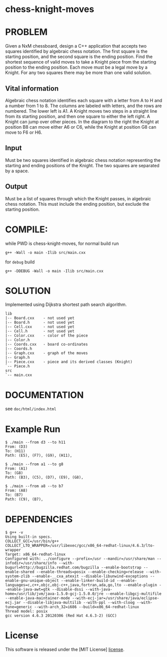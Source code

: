 chess-knight-moves
==================


PROBLEM
=======

Given a NxM chessboard, design a C++ application that accepts two
squares identified by algebraic chess notation. The first square is the
starting position, and the second square is the ending position. Find the
shortest sequence of valid moves to take a Knight piece from the starting
position to the ending position. Each move must be a legal move by a Knight.
For any two squares there may be more than one valid solution.

Vital information
-----------------
Algebraic chess notation identifies each square with a letter from A to H and a
number from 1 to 8. The columns are labeled with letters, and the rows are
numbered. The lower left is A1.  A Knight moves two steps in a straight line
from its starting position, and then one square to either the left right. A
Knight can jump over other pieces. In the diagram to the right the Knight at
position B8 can move either A6 or C6, while the Knight at position G8 can move
to F6 or H6.

Input
-----
Must be two squares identified in algebraic chess notation representing the
starting and ending positions of the Knight. The two squares are separated by a
space.

Output
------
Must be a list of squares through which the Knight passes, in algebraic chess
notation. This must include the ending position, but exclude the starting
position.


COMPILE:
========
while PWD is chess-knight-moves, for normal build run

`g++ -Wall -o main -Ilib src/main.cxx`

for `debug` build

`g++ -DDEBUG -Wall -o main -Ilib src/main.cxx`


SOLUTION
========

Implemented using Dijkstra shortest path search algorithm.

```
lib
|-- Board.cxx    - not used yet
|-- Board.h      - not used yet
|-- Cell.cxx     - not used yet
|-- Cell.h       - not used yet
|-- Color.cxx    - color of the piece
|-- Color.h
|-- Coords.cxx   - board co-ordinates
|-- Coords.h
|-- Graph.cxx    - graph of the moves
|-- Graph.h
|-- Piece.cxx    - piece and its derived classes (Knight)
`-- Piece.h
src
`-- main.cxx
```


DOCUMENTATION
=============

see `doc/html/index.html`


Example Run
===========
```
$ ./main --from d3 --to h11
From: (D3)
To: (H11)
Path: (E5), (F7), (G9), (H11), 

$ ./main --from a1 --to g8
From: (A1)
To: (G8)
Path: (B3), (C5), (D7), (E9), (G8), 

$ ./main --from a8 --to b7
From: (A8)
To: (B7)
Path: (C9), (B7),

```


DEPENDENCIES
============
```
$ g++ -v
Using built-in specs.
COLLECT_GCC=/usr/bin/g++
COLLECT_LTO_WRAPPER=/usr/libexec/gcc/x86_64-redhat-linux/4.6.3/lto-wrapper
Target: x86_64-redhat-linux
Configured with: ../configure --prefix=/usr --mandir=/usr/share/man --infodir=/usr/share/info --with-bugurl=http://bugzilla.redhat.com/bugzilla --enable-bootstrap --enable-shared --enable-threads=posix --enable-checking=release --with-system-zlib --enable-__cxa_atexit --disable-libunwind-exceptions --enable-gnu-unique-object --enable-linker-build-id --enable-languages=c,c++,objc,obj-c++,java,fortran,ada,go,lto --enable-plugin --enable-java-awt=gtk --disable-dssi --with-java-home=/usr/lib/jvm/java-1.5.0-gcj-1.5.0.0/jre --enable-libgcj-multifile --enable-java-maintainer-mode --with-ecj-jar=/usr/share/java/eclipse-ecj.jar --disable-libjava-multilib --with-ppl --with-cloog --with-tune=generic --with-arch_32=i686 --build=x86_64-redhat-linux
Thread model: posix
gcc version 4.6.3 20120306 (Red Hat 4.6.3-2) (GCC) 
```

License
=======
This software is released under the [MIT License] [license].

[license]: http://www.opensource.org/licenses/mit-license.php
